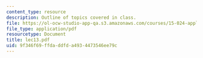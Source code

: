 ```yaml
---
content_type: resource
description: Outline of topics covered in class.
file: https://ol-ocw-studio-app-qa.s3.amazonaws.com/courses/15-024-applied-economics-for-managers-summer-2004/9f346f69ffdaddfda4934473546ee79c_lec13.pdf
file_type: application/pdf
resourcetype: Document
title: lec13.pdf
uid: 9f346f69-ffda-ddfd-a493-4473546ee79c
---
```


